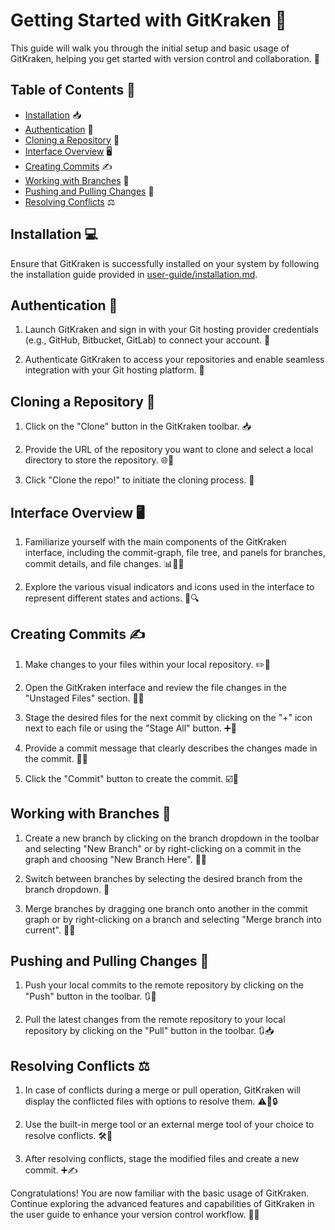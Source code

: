 # Getting Started with GitKraken 🐙

This guide will walk you through the initial setup and basic usage of GitKraken, helping you get started with version control and collaboration. 👣

## Table of Contents 📑

- [Installation](#installation-) 📥
- [Authentication](#authentication-) 🔐
- [Cloning a Repository](#cloning-a-repository-) 📂
- [Interface Overview](#interface-overview-) 🖥️
- [Creating Commits](#creating-commits-) ✍️
- [Working with Branches](#working-with-branches-) 🌿
- [Pushing and Pulling Changes](#pushing-and-pulling-changes-) 🔄
- [Resolving Conflicts](#resolving-conflicts-) ⚖️

## Installation 💻

Ensure that GitKraken is successfully installed on your system by following the installation guide provided in [user-guide/installation.md](installation.md).

## Authentication 🔐

1. Launch GitKraken and sign in with your Git hosting provider credentials (e.g., GitHub, Bitbucket, GitLab) to connect your account. 👥

2. Authenticate GitKraken to access your repositories and enable seamless integration with your Git hosting platform. 🔑

## Cloning a Repository 📂

1. Click on the "Clone" button in the GitKraken toolbar. 📥

2. Provide the URL of the repository you want to clone and select a local directory to store the repository. 🌐📁

3. Click "Clone the repo!" to initiate the cloning process. 🚀

## Interface Overview 🖥️

1. Familiarize yourself with the main components of the GitKraken interface, including the commit-graph, file tree, and panels for branches, commit details, and file changes. 📊🌳📝

2. Explore the various visual indicators and icons used in the interface to represent different states and actions. 🌈🔍

## Creating Commits ✍️

1. Make changes to your files within your local repository. ✏️📂

2. Open the GitKraken interface and review the file changes in the "Unstaged Files" section. 📝🔄

3. Stage the desired files for the next commit by clicking on the "+" icon next to each file or using the "Stage All" button. ➕📎

4. Provide a commit message that clearly describes the changes made in the commit. 📝💬

5. Click the "Commit" button to create the commit. ☑️🚀

## Working with Branches 🌿

1. Create a new branch by clicking on the branch dropdown in the toolbar and selecting "New Branch" or by right-clicking on a commit in the graph and choosing "New Branch Here". 🌱➕

2. Switch between branches by selecting the desired branch from the branch dropdown. 🔀

3. Merge branches by dragging one branch onto another in the commit graph or by right-clicking on a branch and selecting "Merge branch into current". 🔄🔗

## Pushing and Pulling Changes 🔄

1. Push your local commits to the remote repository by clicking on the "Push" button in the toolbar. 🔃🚀

2. Pull the latest changes from the remote repository to your local repository by clicking on the "Pull" button in the toolbar. 🔃📥

## Resolving Conflicts ⚖️

1. In case of conflicts during a merge or pull operation, GitKraken will display the conflicted files with options to resolve them. ⚠️🔀🔒

2. Use the built-in merge tool or an external merge tool of your choice to resolve conflicts. 🛠️🔧

3. After resolving conflicts, stage the modified files and create a new commit. ➕✍️

Congratulations! You are now familiar with the basic usage of GitKraken. Continue exploring the advanced features and capabilities of GitKraken in the user guide to enhance your version control workflow. 👏🎉

